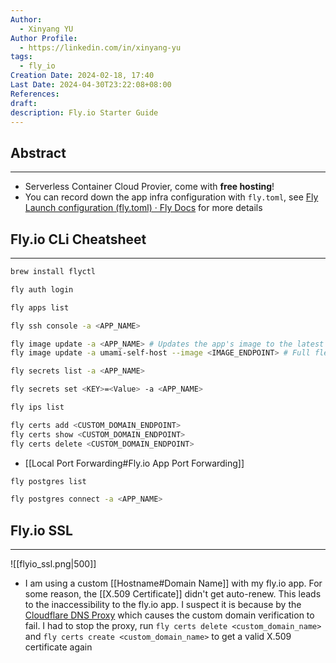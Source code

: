 ```yaml
---
Author:
  - Xinyang YU
Author Profile:
  - https://linkedin.com/in/xinyang-yu
tags:
  - fly_io
Creation Date: 2024-02-18, 17:40
Last Date: 2024-04-30T23:22:08+08:00
References: 
draft: 
description: Fly.io Starter Guide
---
```

## Abstract
---
- Serverless Container Cloud Provier, come with **free hosting**!
- You can record down the app infra configuration with `fly.toml`, see [Fly Launch configuration (fly.toml) · Fly Docs](https://fly.io/docs/reference/configuration/) for more details

## Fly.io CLi Cheatsheet
---
```bash title="Fly CLi Setup"
brew install flyctl

fly auth login
```

```bash title="App Management"
fly apps list

fly ssh console -a <APP_NAME>

fly image update -a <APP_NAME> # Updates the app's image to the latest available version.
fly image update -a umami-self-host --image <IMAGE_ENDPOINT> # Full flexibility in the image we want to use
```

```bash title="App Secrets Management"
fly secrets list -a <APP_NAME>

fly secrets set <KEY>=<Value> -a <APP_NAME>
```

```bash title="App Networking Management"
fly ips list

fly certs add <CUSTOM_DOMAIN_ENDPOINT>
fly certs show <CUSTOM_DOMAIN_ENDPOINT>
fly certs delete <CUSTOM_DOMAIN_ENDPOINT>
```
- [[Local Port Forwarding#Fly.io App Port Forwarding]]

```bash title="Postgres Management"
fly postgres list

fly postgres connect -a <APP_NAME>
```


## Fly.io SSL
---

![[flyio_ssl.png|500]]

- I am using a custom [[Hostname#Domain Name]] with my fly.io app. For some reason, the [[X.509 Certificate]] didn't get auto-renew. This leads to the inaccessibility to the fly.io app. I suspect it is because by the [Cloudflare DNS Proxy](https://developers.cloudflare.com/dns/manage-dns-records/reference/proxied-dns-records/) which causes the custom domain verification to fail. I had to stop the proxy, run `fly certs delete <custom_domain_name>` and `fly certs create <custom_domain_name>` to get a valid X.509 certificate again